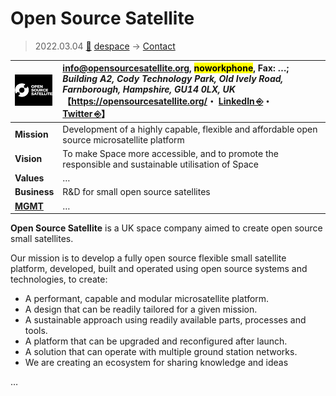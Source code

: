 # Open Source Satellite
> 2022.03.04 [🚀](../../index/index.md) [despace](../index.md) → [Contact](../contact.md)

|[![](../f/contact/o/open_source_sat_logo1_thumb.webp)](../f/contact/o/open_source_sat_logo1.webp)|<info@opensourcesatellite.org>, <mark>noworkphone</mark>, Fax: …;<br> *Building A2, Cody Technology Park, Old Ively Road, Farnborough, Hampshire, GU14 0LX, UK*<br> 【<https://opensourcesatellite.org/>・ [LinkedIn ⎆](https://www.linkedin.com/company/open-source-satellite/)・ [Twitter ⎆](https://twitter.com/SatelliteOpen)】|
|:-|:-|
|**Mission**|Development of a highly capable, flexible and affordable open source microsatellite platform|
|**Vision**|To make Space more accessible, and to promote the responsible and sustainable utilisation of Space|
|**Values**|…|
|**Business**|R&D for small open source satellites|
|**[MGMT](../mgmt.md)**|…|

**Open Source Satellite** is a UK space company aimed to create open source small satellites.

Our mission is to develop a fully open source flexible small satellite platform, developed, built and operated using open source systems and technologies, to create:

   - A performant, capable and modular microsatellite platform.
   - A design that can be readily tailored for a given mission.
   - A sustainable approach using readily available parts, processes and tools.
   - A platform that can be upgraded and reconfigured after launch.
   - A solution that can operate with multiple ground station networks.
   - We are creating an ecosystem for sharing knowledge and ideas

<p style="page-break-after:always"> </p>

…

